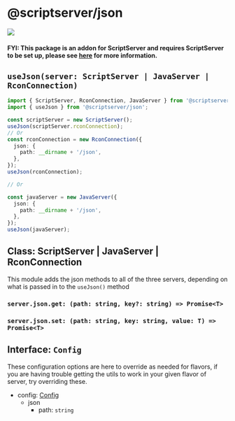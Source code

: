# @scriptserver/json

[![](http://i.imgur.com/zhptNme.png)](https://github.com/garrettjoecox/scriptserver/tree/master)

#### FYI: This package is an addon for ScriptServer and requires ScriptServer to be set up, please see [here](https://github.com/garrettjoecox/scriptserver/tree/master) for more information.

## `useJson(server: ScriptServer | JavaServer | RconConnection)`

```ts
import { ScriptServer, RconConnection, JavaServer } from '@scriptserver/core';
import { useJson } from '@scriptserver/json';

const scriptServer = new ScriptServer();
useJson(scriptServer.rconConnection);
// Or
const rconConnection = new RconConnection({
  json: {
    path: __dirname + '/json',
  },
});
useJson(rconConnection);

// Or

const javaServer = new JavaServer({
  json: {
    path: __dirname + '/json',
  },
});
useJson(javaServer);
```

## Class: ScriptServer | JavaServer | RconConnection

This module adds the json methods to all of the three servers, depending on what is passed in to the `useJson()` method

### `server.json.get: (path: string, key?: string) => Promise<T>`

### `server.json.set: (path: string, key: string, value: T) => Promise<T>`

## Interface: `Config`

These configuration options are here to override as needed for flavors, if you are having trouble getting the utils to work in your given flavor of server, try overriding these.

- config: [Config](#interface-config)
  - json
    - path: `string`
